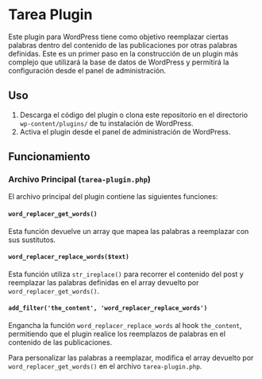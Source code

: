# Tarea Plugin

Este plugin para WordPress tiene como objetivo reemplazar ciertas palabras dentro del contenido de las publicaciones por otras palabras definidas. Este es un primer paso en la construcción de un plugin más complejo que utilizará la base de datos de WordPress y permitirá la configuración desde el panel de administración.

## Uso

1. Descarga el código del plugin o clona este repositorio en el directorio `wp-content/plugins/` de tu instalación de WordPress.
2. Activa el plugin desde el panel de administración de WordPress.

## Funcionamiento

### Archivo Principal (`tarea-plugin.php`)

El archivo principal del plugin contiene las siguientes funciones:

#### `word_replacer_get_words()`

Esta función devuelve un array que mapea las palabras a reemplazar con sus sustitutos.

#### `word_replacer_replace_words($text)`

Esta función utiliza `str_ireplace()` para recorrer el contenido del post y reemplazar las palabras definidas en el array devuelto por `word_replacer_get_words()`.

#### `add_filter('the_content', 'word_replacer_replace_words')`

Engancha la función `word_replacer_replace_words` al hook `the_content`, permitiendo que el plugin realice los reemplazos de palabras en el contenido de las publicaciones.


Para personalizar las palabras a reemplazar, modifica el array devuelto por `word_replacer_get_words()` en el archivo `tarea-plugin.php`.
